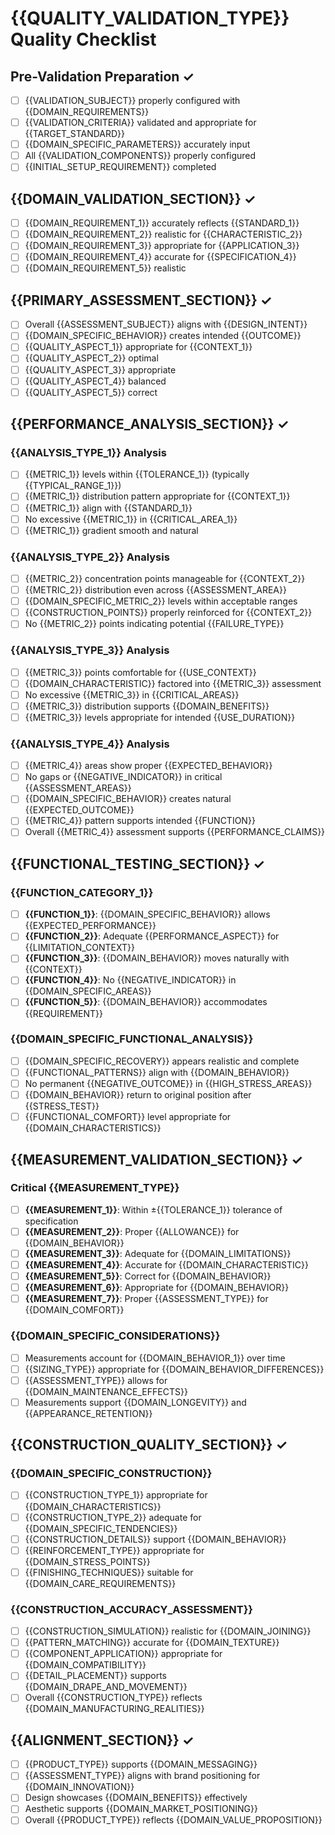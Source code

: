 # {{QUALITY_VALIDATION_TYPE}} Quality Checklist

## Pre-Validation Preparation ✓
- [ ] {{VALIDATION_SUBJECT}} properly configured with {{DOMAIN_REQUIREMENTS}}
- [ ] {{VALIDATION_CRITERIA}} validated and appropriate for {{TARGET_STANDARD}}
- [ ] {{DOMAIN_SPECIFIC_PARAMETERS}} accurately input
- [ ] All {{VALIDATION_COMPONENTS}} properly configured
- [ ] {{INITIAL_SETUP_REQUIREMENT}} completed

## {{DOMAIN_VALIDATION_SECTION}} ✓
- [ ] {{DOMAIN_REQUIREMENT_1}} accurately reflects {{STANDARD_1}}
- [ ] {{DOMAIN_REQUIREMENT_2}} realistic for {{CHARACTERISTIC_2}}
- [ ] {{DOMAIN_REQUIREMENT_3}} appropriate for {{APPLICATION_3}}
- [ ] {{DOMAIN_REQUIREMENT_4}} accurate for {{SPECIFICATION_4}}
- [ ] {{DOMAIN_REQUIREMENT_5}} realistic

## {{PRIMARY_ASSESSMENT_SECTION}} ✓
- [ ] Overall {{ASSESSMENT_SUBJECT}} aligns with {{DESIGN_INTENT}}
- [ ] {{DOMAIN_SPECIFIC_BEHAVIOR}} creates intended {{OUTCOME}}
- [ ] {{QUALITY_ASPECT_1}} appropriate for {{CONTEXT_1}}
- [ ] {{QUALITY_ASPECT_2}} optimal
- [ ] {{QUALITY_ASPECT_3}} appropriate
- [ ] {{QUALITY_ASPECT_4}} balanced
- [ ] {{QUALITY_ASPECT_5}} correct

## {{PERFORMANCE_ANALYSIS_SECTION}} ✓
### {{ANALYSIS_TYPE_1}} Analysis
- [ ] {{METRIC_1}} levels within {{TOLERANCE_1}} (typically {{TYPICAL_RANGE_1}})
- [ ] {{METRIC_1}} distribution pattern appropriate for {{CONTEXT_1}}
- [ ] {{METRIC_1}} align with {{STANDARD_1}}
- [ ] No excessive {{METRIC_1}} in {{CRITICAL_AREA_1}}
- [ ] {{METRIC_1}} gradient smooth and natural

### {{ANALYSIS_TYPE_2}} Analysis  
- [ ] {{METRIC_2}} concentration points manageable for {{CONTEXT_2}}
- [ ] {{METRIC_2}} distribution even across {{ASSESSMENT_AREA}}
- [ ] {{DOMAIN_SPECIFIC_METRIC_2}} levels within acceptable ranges
- [ ] {{CONSTRUCTION_POINTS}} properly reinforced for {{CONTEXT_2}}
- [ ] No {{METRIC_2}} points indicating potential {{FAILURE_TYPE}}

### {{ANALYSIS_TYPE_3}} Analysis
- [ ] {{METRIC_3}} points comfortable for {{USE_CONTEXT}}
- [ ] {{DOMAIN_CHARACTERISTIC}} factored into {{METRIC_3}} assessment
- [ ] No excessive {{METRIC_3}} in {{CRITICAL_AREAS}}
- [ ] {{METRIC_3}} distribution supports {{DOMAIN_BENEFITS}}
- [ ] {{METRIC_3}} levels appropriate for intended {{USE_DURATION}}

### {{ANALYSIS_TYPE_4}} Analysis
- [ ] {{METRIC_4}} areas show proper {{EXPECTED_BEHAVIOR}}
- [ ] No gaps or {{NEGATIVE_INDICATOR}} in critical {{ASSESSMENT_AREAS}}
- [ ] {{DOMAIN_SPECIFIC_BEHAVIOR}} creates natural {{EXPECTED_OUTCOME}}
- [ ] {{METRIC_4}} pattern supports intended {{FUNCTION}}
- [ ] Overall {{METRIC_4}} assessment supports {{PERFORMANCE_CLAIMS}}

## {{FUNCTIONAL_TESTING_SECTION}} ✓
### {{FUNCTION_CATEGORY_1}}
- [ ] **{{FUNCTION_1}}**: {{DOMAIN_SPECIFIC_BEHAVIOR}} allows {{EXPECTED_PERFORMANCE}}
- [ ] **{{FUNCTION_2}}**: Adequate {{PERFORMANCE_ASPECT}} for {{LIMITATION_CONTEXT}}
- [ ] **{{FUNCTION_3}}**: {{DOMAIN_BEHAVIOR}} moves naturally with {{CONTEXT}}
- [ ] **{{FUNCTION_4}}**: No {{NEGATIVE_INDICATOR}} in {{DOMAIN_SPECIFIC_AREAS}}
- [ ] **{{FUNCTION_5}}**: {{DOMAIN_BEHAVIOR}} accommodates {{REQUIREMENT}}

### {{DOMAIN_SPECIFIC_FUNCTIONAL_ANALYSIS}}
- [ ] {{DOMAIN_SPECIFIC_RECOVERY}} appears realistic and complete
- [ ] {{FUNCTIONAL_PATTERNS}} align with {{DOMAIN_BEHAVIOR}}
- [ ] No permanent {{NEGATIVE_OUTCOME}} in {{HIGH_STRESS_AREAS}}
- [ ] {{DOMAIN_BEHAVIOR}} return to original position after {{STRESS_TEST}}
- [ ] {{FUNCTIONAL_COMFORT}} level appropriate for {{DOMAIN_CHARACTERISTICS}}

## {{MEASUREMENT_VALIDATION_SECTION}} ✓
### Critical {{MEASUREMENT_TYPE}}
- [ ] **{{MEASUREMENT_1}}**: Within ±{{TOLERANCE_1}} tolerance of specification
- [ ] **{{MEASUREMENT_2}}**: Proper {{ALLOWANCE}} for {{DOMAIN_BEHAVIOR}}
- [ ] **{{MEASUREMENT_3}}**: Adequate for {{DOMAIN_LIMITATIONS}}
- [ ] **{{MEASUREMENT_4}}**: Accurate for {{DOMAIN_CHARACTERISTIC}}
- [ ] **{{MEASUREMENT_5}}**: Correct for {{DOMAIN_BEHAVIOR}}
- [ ] **{{MEASUREMENT_6}}**: Appropriate for {{DOMAIN_BEHAVIOR}}
- [ ] **{{MEASUREMENT_7}}**: Proper {{ASSESSMENT_TYPE}} for {{DOMAIN_COMFORT}}

### {{DOMAIN_SPECIFIC_CONSIDERATIONS}}
- [ ] Measurements account for {{DOMAIN_BEHAVIOR_1}} over time
- [ ] {{SIZING_TYPE}} appropriate for {{DOMAIN_BEHAVIOR_DIFFERENCES}}
- [ ] {{ASSESSMENT_TYPE}} allows for {{DOMAIN_MAINTENANCE_EFFECTS}}
- [ ] Measurements support {{DOMAIN_LONGEVITY}} and {{APPEARANCE_RETENTION}}

## {{CONSTRUCTION_QUALITY_SECTION}} ✓
### {{DOMAIN_SPECIFIC_CONSTRUCTION}}
- [ ] {{CONSTRUCTION_TYPE_1}} appropriate for {{DOMAIN_CHARACTERISTICS}}
- [ ] {{CONSTRUCTION_TYPE_2}} adequate for {{DOMAIN_SPECIFIC_TENDENCIES}}
- [ ] {{CONSTRUCTION_DETAILS}} support {{DOMAIN_BEHAVIOR}}
- [ ] {{REINFORCEMENT_TYPE}} appropriate for {{DOMAIN_STRESS_POINTS}}
- [ ] {{FINISHING_TECHNIQUES}} suitable for {{DOMAIN_CARE_REQUIREMENTS}}

### {{CONSTRUCTION_ACCURACY_ASSESSMENT}}
- [ ] {{CONSTRUCTION_SIMULATION}} realistic for {{DOMAIN_JOINING}}
- [ ] {{PATTERN_MATCHING}} accurate for {{DOMAIN_TEXTURE}}
- [ ] {{COMPONENT_APPLICATION}} appropriate for {{DOMAIN_COMPATIBILITY}}
- [ ] {{DETAIL_PLACEMENT}} supports {{DOMAIN_DRAPE_AND_MOVEMENT}}
- [ ] Overall {{CONSTRUCTION_TYPE}} reflects {{DOMAIN_MANUFACTURING_REALITIES}}

## {{ALIGNMENT_SECTION}} ✓
- [ ] {{PRODUCT_TYPE}} supports {{DOMAIN_MESSAGING}}
- [ ] {{ASSESSMENT_TYPE}} aligns with brand positioning for {{DOMAIN_INNOVATION}}
- [ ] Design showcases {{DOMAIN_BENEFITS}} effectively
- [ ] Aesthetic supports {{DOMAIN_MARKET_POSITIONING}}
- [ ] Overall {{PRODUCT_TYPE}} reflects {{DOMAIN_VALUE_PROPOSITION}}